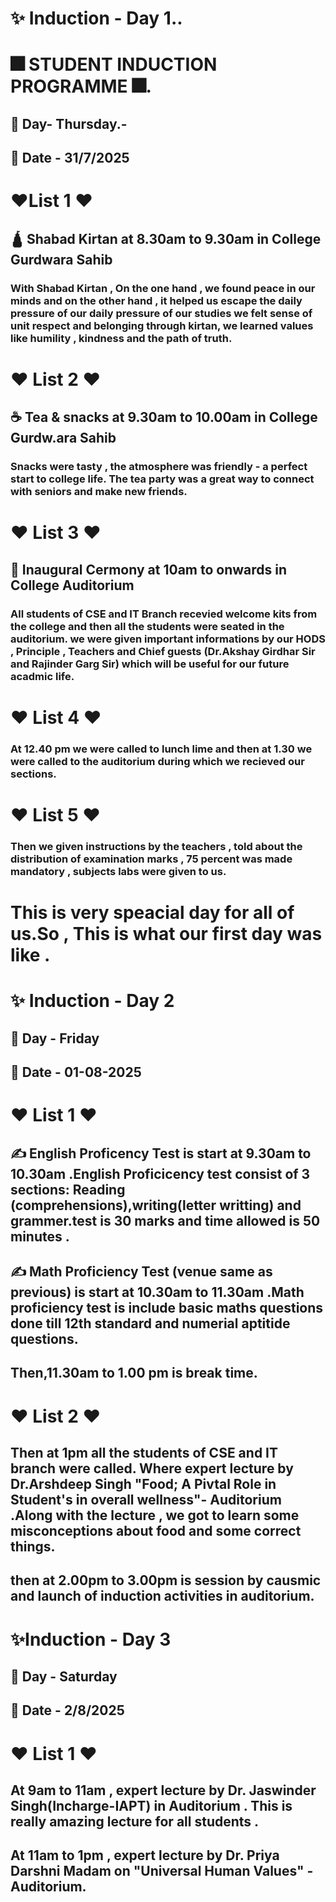 # ✨  Induction - Day 1..
# 🎆 STUDENT INDUCTION PROGRAMME 🎆.
## 📅 Day- Thursday.-
## 📅 Date - 31/7/2025
# ❤️List 1 ❤️
## 🛕 Shabad Kirtan at 8.30am to 9.30am in College Gurdwara Sahib 
### With Shabad Kirtan , On the one hand , we found peace in our minds and on the other hand , it helped us escape the daily pressure of our daily pressure of our studies we felt sense of unit respect and belonging  through kirtan, we learned values like humility , kindness and the path of truth.
# ❤️ List 2 ❤️
## ☕ Tea & snacks at 9.30am to 10.00am in College Gurdw.ara Sahib
### Snacks were tasty , the atmosphere was friendly - a perfect start to college life. The tea party was a great way to connect with seniors and make new friends.
# ❤️ List 3 ❤️
## 🎤 Inaugural Cermony at 10am to onwards in College Auditorium
### All students of CSE and IT Branch recevied welcome kits from the college and then all the students were seated in the auditorium. we were given important informations by our HODS , Principle , Teachers and Chief guests (Dr.Akshay Girdhar Sir and Rajinder Garg Sir) which will be useful for our future acadmic life.
# ❤️ List 4 ❤️
### At 12.40 pm we were called to lunch lime and then at 1.30 we were called to the auditorium during which we recieved our sections.
# ❤️ List 5 ❤️ 
### Then we given instructions by the teachers , told about the distribution of examination marks , 75 percent was made mandatory , subjects labs were given to us.
# This is very speacial day for all of us.So , This is what our first day was like .
# ✨ Induction - Day 2
## 📅 Day - Friday 
 ## 📅 Date - 01-08-2025  
# ❤️ List  1 ❤️ 
##  ✍️ English Proficency Test is start at 9.30am to 10.30am .English Proficicency test consist of 3 sections: Reading (comprehensions),writing(letter writting) and grammer.test is 30 marks and time allowed is 50 minutes .
## ✍️ Math Proficiency Test (venue same as previous) is start at 10.30am to 11.30am .Math proficiency test is include basic maths questions done till 12th standard and numerial aptitide questions.
## Then,11.30am to 1.00 pm is break time.
#  ❤️ List 2 ❤️
## Then at 1pm all the students of CSE and IT branch were called. Where expert lecture by Dr.Arshdeep Singh "Food; A Pivtal Role in Student's in overall wellness"- Auditorium .Along with the lecture , we got to learn some misconceptions about food and some correct things.
## then at 2.00pm to 3.00pm is session by causmic and launch of induction activities in auditorium.
#  ✨Induction - Day 3 
## 📅 Day - Saturday
## 📅 Date - 2/8/2025
#  ❤️ List 1 ❤️
## At 9am to 11am , expert lecture by Dr. Jaswinder Singh(Incharge-IAPT) in Auditorium . This is really amazing lecture for all students .
## At 11am to 1pm , expert lecture by Dr. Priya Darshni Madam on "Universal Human Values" -Auditorium.

